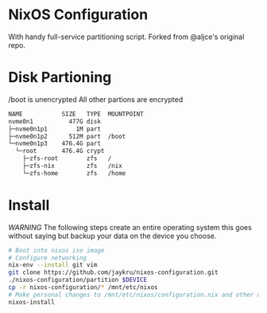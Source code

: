 # NixOS Configuration
With handy full-service partitioning script. Forked from @aljce's original repo.

# Disk Partioning
/boot is unencrypted
All other partions are encrypted
```sh
NAME           SIZE   TYPE  MOUNTPOINT
nvme0n1          477G disk  
├─nvme0n1p1        1M part  
├─nvme0n1p2      512M part  /boot
└─nvme0n1p3    476.4G part  
  └─root       476.4G crypt 
    ├─zfs-root        zfs   /
    ├─zfs-nix         zfs   /nix
    └─zfs-home        zfs   /home
```

# Install
*WARNING* The following steps create an entire operating system this goes without saying but backup your data on the device you choose.
```sh
# Boot into nixos iso image
# Configure networking
nix-env --install git vim
git clone https://github.com/jaykru/nixos-configuration.git
./nixos-configuration/partition $DEVICE
cp -r nixos-configuration/* /mnt/etc/nixos
# Make personal changes to /mnt/etc/nixos/configuration.nix and other modules
nixos-install
```

